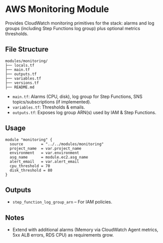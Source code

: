 # AWS Monitoring Module

Provides CloudWatch monitoring primitives for the stack: alarms and log groups (including Step Functions log group) plus optional metrics thresholds.

## File Structure
```
modules/monitoring/
├── locals.tf
├── main.tf
├── outputs.tf
├── variables.tf
├── versions.tf
├── README.md
```
- `main.tf`: Alarms (CPU, disk), log group for Step Functions, SNS topics/subscriptions (if implemented).
- `variables.tf`: Thresholds & emails.
- `outputs.tf`: Exposes log group ARN(s) used by IAM & Step Functions.

## Usage
```hcl
module "monitoring" {
  source        = "../../modules/monitoring"
  project_name  = var.project_name
  environment   = var.environment
  asg_name      = module.ec2.asg_name
  alert_email   = var.alert_email
  cpu_threshold = 70
  disk_threshold = 80
}
```

## Outputs
- `step_function_log_group_arn` – For IAM policies.

## Notes
- Extend with additional alarms (Memory via CloudWatch Agent metrics, 5xx ALB errors, RDS CPU) as requirements grow.
